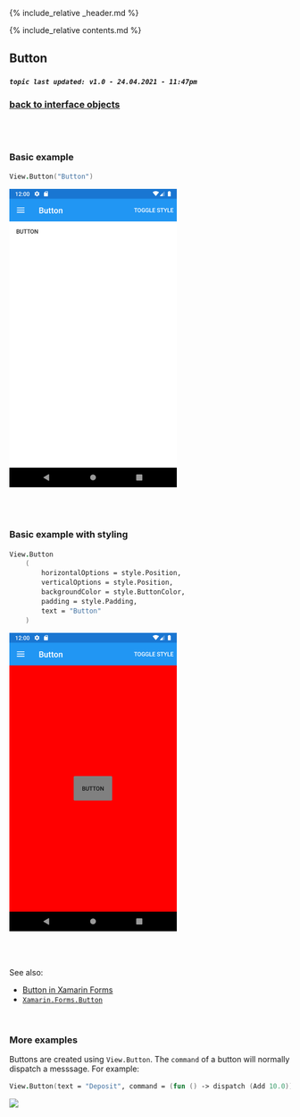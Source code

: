 {% include_relative _header.md %}

{% include_relative contents.md %}

Button
--------
##### `topic last updated: v1.0 - 24.04.2021 - 11:47pm`

### [back to interface objects](view-interface-objects.html#interface-objects)

<br />

<br /> 

### Basic example


```fsharp 
View.Button("Button")
```

<img src="images/view/Button-adr-basic.png" width="300">

<br /> <br /> 

### Basic example with styling

```fsharp 
View.Button
    (
        horizontalOptions = style.Position,
        verticalOptions = style.Position,
        backgroundColor = style.ButtonColor,
        padding = style.Padding,
        text = "Button"
    )
```


<img src="images/view/Button-adr-styled.png" width="300">

<br /> <br /> 

See also:

* [Button in Xamarin Forms](https://docs.microsoft.com/en-us/xamarin/xamarin-forms/user-interface/Button)
* [`Xamarin.Forms.Button`](https://docs.microsoft.com/en-us/dotnet/api/Xamarin.Forms.Button)

<br /> 

### More examples

Buttons are created using `View.Button`. The `command` of a button will normally dispatch a messsage.  For example:

```fsharp 
View.Button(text = "Deposit", command = (fun () -> dispatch (Add 10.0)))
```
<img src="https://user-images.githubusercontent.com/52166903/60180200-5dfc5b00-9817-11e9-87d1-e3d254b1cf2b.png" width="400">